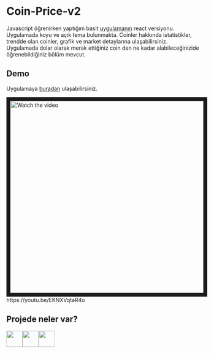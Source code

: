 # Coin-Price-v2
Javascript öğrenirken yaptığım basit [uygulamanın](https://github.com/safvanavci/coin-price) react versiyonu. Uygulamada koyu ve açık tema bulunmakta. Coinler hakkında istatistikler, trendde olan coinler, grafik ve market detaylarına ulaşabilirsiniz. Uygulamada dolar olarak merak ettiğiniz coin den ne kadar alabileceğinizide öğrenebildiğiniz bölüm mevcut.


## Demo
Uygulamaya [buradan](https://coin-price-v2.netlify.app/) ulaşabilirsiniz.

<a href="https://youtu.be/EKNXVqtaR4o" target="_blank">
 <img src="https://i.hizliresim.com/t3ss5n7.png" alt="Watch the video" width="100%" height="500" border="10" />
</a>
https://youtu.be/EKNXVqtaR4o


## Projede neler var?
[<img width="42" src="https://upload.wikimedia.org/wikipedia/commons/d/d5/Tailwind_CSS_Logo.svg">](https://tailwindcss.com/)[<img width="42" src="https://upload.wikimedia.org/wikipedia/commons/a/a7/React-icon.svg">](https://reactjs.org/)[<img width="42" src="https://d33wubrfki0l68.cloudfront.net/0834d0215db51e91525a25acf97433051f280f2f/c30f5/img/redux.svg">](https://redux.js.org/)


